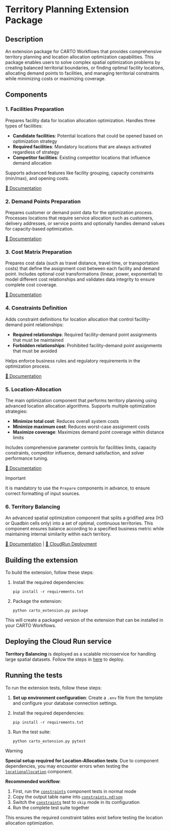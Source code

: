 # Territory Planning Extension Package

## Description

An extension package for CARTO Workflows that provides comprehensive territory planning and location allocation optimization capabilities. This package enables users to solve complex spatial optimization problems by creating balanced territorial boundaries, or finding optimal facility locations, allocating demand points to facilities, and managing territorial constraints while minimizing costs or maximizing coverage. 

## Components

### 1. **Facilities Preparation**
Prepares facility data for location allocation optimization. Handles three types of facilities:
- **Candidate facilities**: Potential locations that could be opened based on optimization strategy
- **Required facilities**: Mandatory locations that are always activated regardless of strategy  
- **Competitor facilities**: Existing competitor locations that influence demand allocation

Supports advanced features like facility grouping, capacity constraints (min/max), and opening costs.

[📖 Documentation](components/facilities/doc/)

### 2. **Demand Points Preparation**
Prepares customer or demand point data for the optimization process. Processes locations that require service allocation such as customers, delivery addresses, or service points and optionally handles demand values for capacity-based optimization.

[📖 Documentation](components/demandpoints/doc/)

### 3. **Cost Matrix Preparation**
Prepares cost data (such as travel distance, travel time, or transportation costs) that define the assignment cost between each facility and demand point. Includes optional cost transformations (linear, power, exponential) to model different cost relationships and validates data integrity to ensure complete cost coverage.

[📖 Documentation](components/costs/doc/)

### 4. **Constraints Definition**
Adds constraint definitions for location allocation that control facility-demand point relationships:
- **Required relationships**: Required facility-demand point assignments that must be maintained
- **Forbidden relationships**: Prohibited facility-demand point assignments that must be avoided

Helps enforce business rules and regulatory requirements in the optimization process.

[📖 Documentation](components/constraints/doc/)

### 5. **Location-Allocation**
The main optimization component that performs territory planning using advanced location allocation algorithms. Supports multiple optimization strategies:
- **Minimize total cost**: Reduces overall system costs
- **Minimize maximum cost**: Reduces worst-case assignment costs  
- **Maximize coverage**: Maximizes demand point coverage within distance limits

Includes comprehensive parameter controls for facilities limits, capacity constraints, competitor influence, demand satisfaction, and solver performance tuning.

[📖 Documentation](components/locationallocation/doc/)

> [!IMPORTANT]  
It is mandatory to use the `Prepare` components in advance, to ensure correct formatting of input sources.

### 6. **Territory Balancing**
An advanced spatial optimization component that splits a gridified area (H3 or Quadbin cells only) into a set of optimal, continuous territories. This component ensures balance according to a specified business metric while maintaining internal similarity within each territory.

[📖 Documentation](components/territorybalancing/doc/) | [🚀 CloudRun Deployment](cloudrun/territorybalancing/)


## Building the extension

To build the extension, follow these steps:

1. Install the required dependencies:
   ```
   pip install -r requirements.txt
   ```

2. Package the extension:
   ```
   python carto_extension.py package
   ```

This will create a packaged version of the extension that can be installed in your CARTO Workflows.

## Deploying the Cloud Run service
**Territory Balancing** is deployed as a scalable microservice for handling large spatial datasets. Follow the steps in [here](cloudrun/territorybalancing/) to deploy.

## Running the tests

To run the extension tests, follow these steps:

1. **Set up environment configuration**: Create a `.env` file from the template and configure your database connection settings.

2. Install the required dependencies:
   ```
   pip install -r requirements.txt
   ```

3. Run the test suite:
   ```
   python carto_extension.py pytest
   ```

> [!WARNING]  
> **Special setup required for Location-Allocation tests**: Due to component dependencies, you may encounter errors when testing the [`locationallocation`](components/locationallocation/) component. 
>
> **Recommended workflow**:
> 1. First, run the [`constraints`](components/constraints/test/test.json) component tests in normal mode
> 2. Copy the output table name into [`constraints.ndjson`](components/locationallocation/test/constraints.ndjson)  
> 3. Switch the [`constraints`](components/constraints/test/test.json) test to `skip` mode in its configuration
> 4. Run the complete test suite together
>
> This ensures the required constraint tables exist before testing the location allocation optimization.